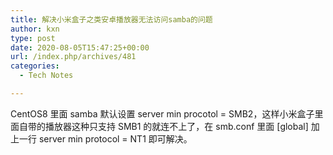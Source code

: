 ```yaml
---
title: 解决小米盒子之类安卓播放器无法访问samba的问题
author: kxn
type: post
date: 2020-08-05T15:47:25+00:00
url: /index.php/archives/481
categories:
  - Tech Notes

---
```

CentOS8 里面 samba 默认设置 server min procotol = SMB2，这样小米盒子里面自带的播放器这种只支持 SMB1 的就连不上了，在 smb.conf 里面 [global] 加上一行 server min protocol = NT1 即可解决。